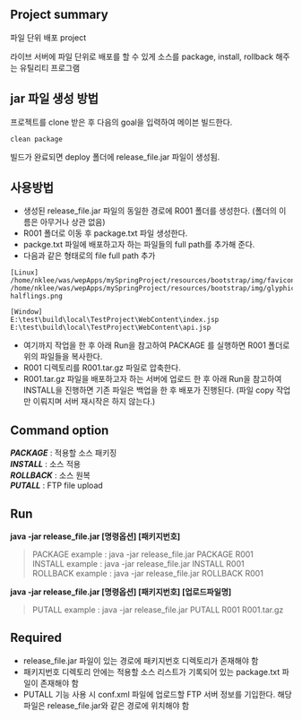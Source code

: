 ## Project summary
파일 단위 배포 project

라이브 서버에 파일 단위로 배포를 할 수 있게 소스를 package, install, rollback 해주는 유틸리티 프로그램


## jar 파일 생성 방법
프로젝트를 clone 받은 후 다음의 goal을 입력하여 메이븐 빌드한다.
```
clean package
```
빌드가 완료되면 deploy 폴더에 release_file.jar 파일이 생성됨.


## 사용방법
+ 생성된 release_file.jar 파일의 동일한 경로에 R001 폴더를 생성한다. (폴더의 이름은 아무거나 상관 없음)
+ R001 폴더로 이동 후 package.txt 파일 생성한다.
+ packge.txt 파일에 배포하고자 하는 파일들의 full path를 추가해 준다.
+ 다음과 같은 형태로의 file full path 추가
```
[Linux]
/home/nklee/was/wepApps/mySpringProject/resources/bootstrap/img/favicon.png
/home/nklee/was/wepApps/mySpringProject/resources/bootstrap/img/glyphicons-halflings.png
 
[Window]
E:\test\build\local\TestProject\WebContent\index.jsp
E:\test\build\local\TestProject\WebContent\api.jsp
```
+ 여기까지 작업을 한 후 아래 Run을 참고하여 PACKAGE 를 실행하면 R001 폴더로 위의 파일들을 복사한다.
+ R001 디렉토리를 R001.tar.gz 파일로 압축한다.
+ R001.tar.gz 파일을 배포하고자 하는 서버에 업로드 한 후 아래 Run을 참고하여 INSTALL을 진행하면 기존 파일은 백업을 한 후 배포가 진행된다. (파일 copy 작업만 이뤄지며 서버 재시작은 하지 않는다.)

## Command option
**_PACKAGE_** : 적용할 소스 패키징  
**_INSTALL_** : 소스 적용  
**_ROLLBACK_** : 소스 원복  
**_PUTALL_** : FTP file upload  

## Run
**java -jar release_file.jar [명령옵션] [패키지번호]**
> PACKAGE example : java -jar release_file.jar PACKAGE R001  
> INSTALL example : java -jar release_file.jar INSTALL R001  
> ROLLBACK example : java -jar release_file.jar ROLLBACK R001  

**java -jar release_file.jar [명령옵션] [패키지번호] [업로드파일명]**
> PUTALL example : java -jar release_file.jar PUTALL R001 R001.tar.gz

## Required
+ release_file.jar 파일이 있는 경로에 패키지번호 디렉토리가 존재해야 함
+ 패키지번호 디렉토리 안에는 적용할 소스 리스트가 기록되어 있는 package.txt 파일이 존재해야 함
+ PUTALL 기능 사용 시 conf.xml 파일에 업로드할 FTP 서버 정보를 기입한다. 해당 파일은 release_file.jar와 같은 경로에 위치해야 함
